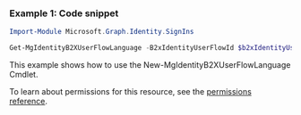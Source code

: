 ### Example 1: Code snippet

```powershellImport-Module Microsoft.Graph.Identity.SignIns

Get-MgIdentityB2XUserFlowLanguage -B2xIdentityUserFlowId $b2xIdentityUserFlowId
```
This example shows how to use the New-MgIdentityB2XUserFlowLanguage Cmdlet.
To learn about permissions for this resource, see the [permissions reference](/graph/permissions-reference).

